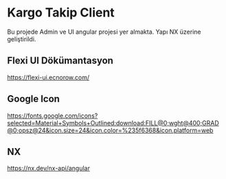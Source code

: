 # Kargo Takip Client
Bu projede Admin ve UI angular projesi yer almakta. Yapı NX üzerine geliştirildi.

## Flexi UI Dökümantasyon
https://flexi-ui.ecnorow.com/

## Google Icon
https://fonts.google.com/icons?selected=Material+Symbols+Outlined:download:FILL@0;wght@400;GRAD@0;opsz@24&icon.size=24&icon.color=%235f6368&icon.platform=web

## NX
https://nx.dev/nx-api/angular